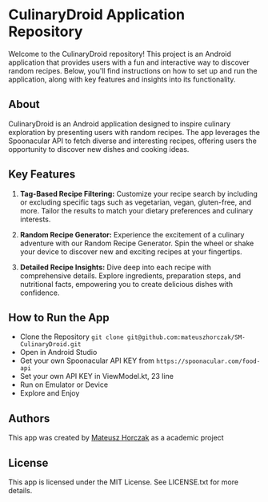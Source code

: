 # CulinaryDroid Application Repository

Welcome to the CulinaryDroid repository! This project is an Android application that provides users with a fun and interactive way to discover random recipes. Below, you'll find instructions on how to set up and run the application, along with key features and insights into its functionality.

## About

CulinaryDroid is an Android application designed to inspire culinary exploration by presenting users with random recipes. The app leverages the Spoonacular API to fetch diverse and interesting recipes, offering users the opportunity to discover new dishes and cooking ideas.

## Key Features

1. <b>Tag-Based Recipe Filtering:</b> Customize your recipe search by including or excluding specific tags such as vegetarian, vegan, gluten-free, and more. Tailor the results to match your dietary preferences and culinary interests.

2. <b>Random Recipe Generator:</b> Experience the excitement of a culinary adventure with our Random Recipe Generator. Spin the wheel or shake your device to discover new and exciting recipes at your fingertips.

3. <b>Detailed Recipe Insights:</b> Dive deep into each recipe with comprehensive details. Explore ingredients, preparation steps, and nutritional facts, empowering you to create delicious dishes with confidence.


## How to Run the App

- Clone the Repository `git clone git@github.com:mateuszhorczak/SM-CulinaryDroid.git`
- Open in Android Studio
- Get your own Spoonacular API KEY from `https://spoonacular.com/food-api`
- Set your own API KEY in ViewModel.kt, 23 line
- Run on Emulator or Device
- Explore and Enjoy


## Authors

This app was created by [Mateusz Horczak](https://github.com/mateuszhorczak) as a academic project

## License

This app is licensed under the MIT License. See LICENSE.txt for more details.
